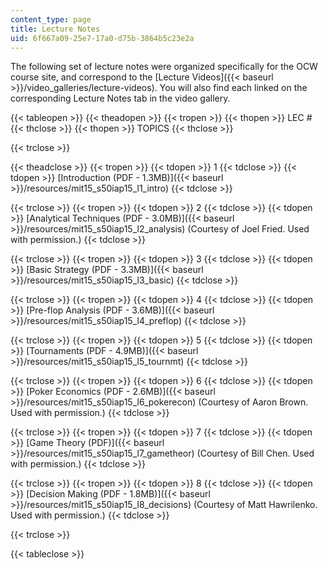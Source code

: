 ```yaml
---
content_type: page
title: Lecture Notes
uid: 6f667a09-25e7-17a0-d75b-3864b5c23e2a
---
```


The following set of lecture notes were organized specifically for the OCW course site, and correspond to the [Lecture Videos]({{< baseurl >}}/video_galleries/lecture-videos). You will also find each linked on the corresponding Lecture Notes tab in the video gallery.

{{< tableopen >}}
{{< theadopen >}}
{{< tropen >}}
{{< thopen >}}
LEC #
{{< thclose >}}
{{< thopen >}}
TOPICS
{{< thclose >}}

{{< trclose >}}

{{< theadclose >}}
{{< tropen >}}
{{< tdopen >}}
1
{{< tdclose >}}
{{< tdopen >}}
[Introduction (PDF - 1.3MB)]({{< baseurl >}}/resources/mit15_s50iap15_l1_intro)
{{< tdclose >}}

{{< trclose >}}
{{< tropen >}}
{{< tdopen >}}
2
{{< tdclose >}}
{{< tdopen >}}
[Analytical Techniques (PDF - 3.0MB)]({{< baseurl >}}/resources/mit15_s50iap15_l2_analysis) (Courtesy of Joel Fried. Used with permission.)
{{< tdclose >}}

{{< trclose >}}
{{< tropen >}}
{{< tdopen >}}
3
{{< tdclose >}}
{{< tdopen >}}
[Basic Strategy (PDF - 3.3MB)]({{< baseurl >}}/resources/mit15_s50iap15_l3_basic)
{{< tdclose >}}

{{< trclose >}}
{{< tropen >}}
{{< tdopen >}}
4
{{< tdclose >}}
{{< tdopen >}}
[Pre-flop Analysis (PDF - 3.6MB)]({{< baseurl >}}/resources/mit15_s50iap15_l4_preflop)
{{< tdclose >}}

{{< trclose >}}
{{< tropen >}}
{{< tdopen >}}
5
{{< tdclose >}}
{{< tdopen >}}
[Tournaments (PDF - 4.9MB)]({{< baseurl >}}/resources/mit15_s50iap15_l5_tournmt)
{{< tdclose >}}

{{< trclose >}}
{{< tropen >}}
{{< tdopen >}}
6
{{< tdclose >}}
{{< tdopen >}}
[Poker Economics (PDF - 2.6MB)]({{< baseurl >}}/resources/mit15_s50iap15_l6_pokerecon) (Courtesy of Aaron Brown. Used with permission.)
{{< tdclose >}}

{{< trclose >}}
{{< tropen >}}
{{< tdopen >}}
7
{{< tdclose >}}
{{< tdopen >}}
[Game Theory (PDF)]({{< baseurl >}}/resources/mit15_s50iap15_l7_gametheor) (Courtesy of Bill Chen. Used with permission.)
{{< tdclose >}}

{{< trclose >}}
{{< tropen >}}
{{< tdopen >}}
8
{{< tdclose >}}
{{< tdopen >}}
[Decision Making (PDF - 1.8MB)]({{< baseurl >}}/resources/mit15_s50iap15_l8_decisions) (Courtesy of Matt Hawrilenko. Used with permission.)
{{< tdclose >}}

{{< trclose >}}

{{< tableclose >}}
